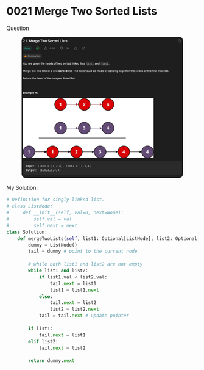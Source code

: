 # 0021 Merge Two Sorted Lists

Question

<figure><img src="../.gitbook/assets/image (1).png" alt=""><figcaption></figcaption></figure>



My Solution:

```python
# Definition for singly-linked list.
# class ListNode:
#     def __init__(self, val=0, next=None):
#         self.val = val
#         self.next = next
class Solution:
    def mergeTwoLists(self, list1: Optional[ListNode], list2: Optional[ListNode]) -> Optional[ListNode]:
        dummy = ListNode()
        tail = dummy # point to the current node

        # while both list1 and list2 are not empty
        while list1 and list2:
            if list1.val < list2.val:
                tail.next = list1
                list1 = list1.next
            else:
                tail.next = list2
                list2 = list2.next
            tail = tail.next # update pointer
        
        if list1:
            tail.next = list1
        elif list2:
            tail.next = list2
        
        return dummy.next
```
